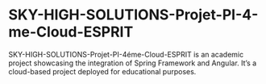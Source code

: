 # SKY-HIGH-SOLUTIONS-Projet-PI-4-me-Cloud-ESPRIT
SKY-HIGH-SOLUTIONS-Projet-PI-4éme-Cloud-ESPRIT is an academic project showcasing the integration of Spring Framework and Angular. It’s a cloud-based project deployed for educational purposes.
